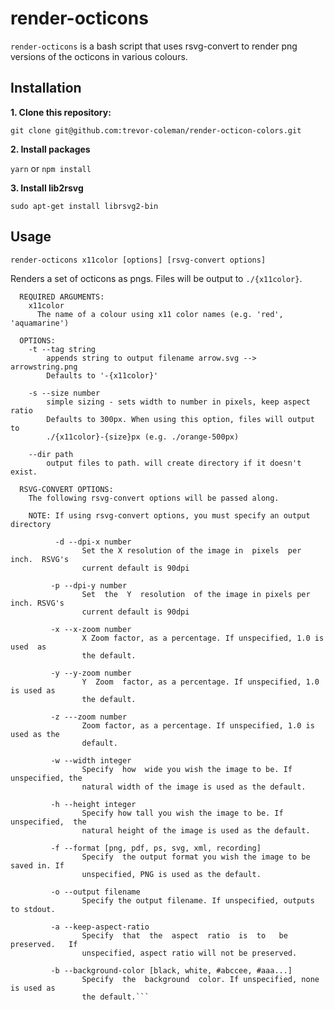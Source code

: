 # render-octicons

`render-octicons` is a bash script that uses rsvg-convert to render png versions of the octicons in various colours.

## Installation

**1. Clone this repository:**

`git clone git@github.com:trevor-coleman/render-octicon-colors.git`

**2. Install packages**

`yarn` or `npm install`

**3. Install lib2rsvg**

`sudo apt-get install librsvg2-bin`

## Usage

`render-octicons x11color [options] [rsvg-convert options]`

Renders a set of octicons as pngs. Files will be output to `./{x11color}`.

````
  REQUIRED ARGUMENTS:
    x11color
      The name of a colour using x11 color names (e.g. 'red', 'aquamarine')

  OPTIONS:
    -t --tag string
        appends string to output filename arrow.svg --> arrowstring.png
        Defaults to '-{x11color}'

    -s --size number
        simple sizing - sets width to number in pixels, keep aspect ratio
        Defaults to 300px. When using this option, files will output to
        ./{x11color}-{size}px (e.g. ./orange-500px)

    --dir path
        output files to path. will create directory if it doesn't exist.

  RSVG-CONVERT OPTIONS:
    The following rsvg-convert options will be passed along.

    NOTE: If using rsvg-convert options, you must specify an output directory

          -d --dpi-x number
                Set the X resolution of the image in  pixels  per  inch.  RSVG's
                current default is 90dpi

         -p --dpi-y number
                Set  the  Y  resolution  of the image in pixels per inch. RSVG's
                current default is 90dpi

         -x --x-zoom number
                X Zoom factor, as a percentage. If unspecified, 1.0 is  used  as
                the default.

         -y --y-zoom number
                Y  Zoom  factor, as a percentage. If unspecified, 1.0 is used as
                the default.

         -z ---zoom number
                Zoom factor, as a percentage. If unspecified, 1.0 is used as the
                default.

         -w --width integer
                Specify  how  wide you wish the image to be. If unspecified, the
                natural width of the image is used as the default.

         -h --height integer
                Specify how tall you wish the image to be. If  unspecified,  the
                natural height of the image is used as the default.

         -f --format [png, pdf, ps, svg, xml, recording]
                Specify  the output format you wish the image to be saved in. If
                unspecified, PNG is used as the default.

         -o --output filename
                Specify the output filename. If unspecified, outputs to stdout.

         -a --keep-aspect-ratio
                Specify  that  the  aspect  ratio  is  to   be   preserved.   If
                unspecified, aspect ratio will not be preserved.

         -b --background-color [black, white, #abccee, #aaa...]
                Specify  the  background  color. If unspecified, none is used as
                the default.```
````
